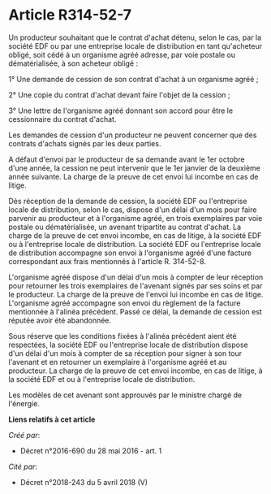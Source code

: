 # Article R314-52-7

Un producteur souhaitant que le contrat d'achat détenu, selon le cas, par la société EDF ou par une entreprise locale de
distribution en tant qu'acheteur obligé, soit cédé à un organisme agréé adresse, par voie postale ou dématérialisée, à son
acheteur obligé : 

1° Une demande de cession de son contrat d'achat à un organisme agréé ; 

2° Une copie du contrat d'achat devant faire l'objet de la cession ; 

3° Une lettre de l'organisme agréé donnant son accord pour être le cessionnaire du contrat d'achat. 

Les demandes de cession d'un producteur ne peuvent concerner que des contrats d'achats signés par les deux parties. 

A défaut d'envoi par le producteur de sa demande avant le 1er octobre d'une année, la cession ne peut intervenir que le 1er
janvier de la deuxième année suivante. La charge de la preuve de cet envoi lui incombe en cas de litige. 

Dès réception de la demande de cession, la société EDF ou l'entreprise locale de distribution, selon le cas, dispose d'un
délai d'un mois pour faire parvenir au producteur et à l'organisme agréé, en trois exemplaires par voie postale ou
dématérialisée, un avenant tripartite au contrat d'achat. La charge de la preuve de cet envoi incombe, en cas de litige, à la
société EDF ou à l'entreprise locale de distribution. La société EDF ou l'entreprise locale de distribution accompagne son
envoi à l'organisme agréé d'une facture correspondant aux frais mentionnés à l'article R. 314-52-8. 

L'organisme agréé dispose d'un délai d'un mois à compter de leur réception pour retourner les trois exemplaires de l'avenant
signés par ses soins et par le producteur. La charge de la preuve de l'envoi lui incombe en cas de litige. L'organisme agréé
accompagne son envoi du règlement de la facture mentionnée à l'alinéa précédent. Passé ce délai, la demande de cession est
réputée avoir été abandonnée. 

Sous réserve que les conditions fixées à l'alinéa précédent aient été respectées, la société EDF ou l'entreprise locale de
distribution dispose d'un délai d'un mois à compter de sa réception pour signer à son tour l'avenant et en retourner un
exemplaire à l'organisme agréé et au producteur. La charge de la preuve de cet envoi incombe, en cas de litige, à la société
EDF et ou à l'entreprise locale de distribution. 

Les modèles de cet avenant sont approuvés par le ministre chargé de l'énergie.

**Liens relatifs à cet article**

_Créé par_:

  - Décret n°2016-690 du 28 mai 2016 - art. 1

_Cité par_:

  - Décret n°2018-243 du 5 avril 2018 (V)
